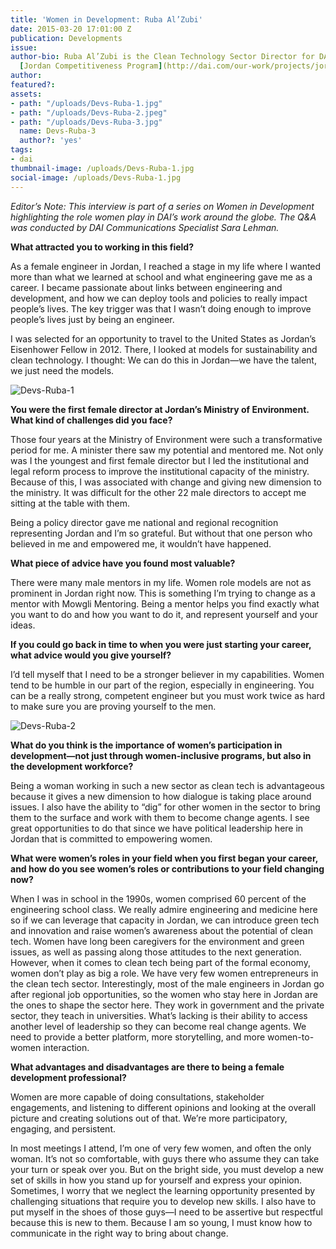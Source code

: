 ```yaml
---
title: 'Women in Development: Ruba Al’Zubi'
date: 2015-03-20 17:01:00 Z
publication: Developments
issue: 
author-bio: Ruba Al’Zubi is the Clean Technology Sector Director for DAI at the USAID
  [Jordan Competitiveness Program](http://dai.com/our-work/projects/jordan%E2%80%94competitiveness-program-jcp).
author: 
featured?: 
assets:
- path: "/uploads/Devs-Ruba-1.jpg"
- path: "/uploads/Devs-Ruba-2.jpeg"
- path: "/uploads/Devs-Ruba-3.jpg"
  name: Devs-Ruba-3
  author?: 'yes'
tags:
- dai
thumbnail-image: /uploads/Devs-Ruba-1.jpg
social-image: /uploads/Devs-Ruba-1.jpg
---
```


*Editor’s Note: This interview is part of a series on Women in Development highlighting the role women play in DAI’s work around the globe. The Q&A was conducted by DAI Communications Specialist Sara Lehman.*



**What attracted you to working in this field?** 

As a female engineer in Jordan, I reached a stage in my life where I wanted more than what we learned at school and what engineering gave me as a career. I became passionate about links between engineering and development, and how we can deploy tools and policies to really impact people’s lives. The key trigger was that I wasn’t doing enough to improve people’s lives just by being an engineer. 

I was selected for an opportunity to travel to the United States as Jordan’s Eisenhower Fellow in 2012. There, I looked at models for sustainability and clean technology. I thought: We can do this in Jordan—we have the talent, we just need the models. 

![Devs-Ruba-1](/uploads/Devs-Ruba-1.jpg) 

**You were the first female director at Jordan’s Ministry of Environment. What kind of challenges did you face?** 

Those four years at the Ministry of Environment were such a transformative period for me. A minister there saw my potential and mentored me. Not only was I the youngest and first female director but I led the institutional and legal reform process to improve the institutional capacity of the ministry. Because of this, I was associated with change and giving new dimension to the ministry. It was difficult for the other 22 male directors to accept me sitting at the table with them. 

Being a policy director gave me national and regional recognition representing Jordan and I’m so grateful. But without that one person who believed in me and empowered me, it wouldn’t have happened. 

**What piece of advice have you found most valuable?**

There were many male mentors in my life. Women role models are not as prominent in Jordan right now. This is something I’m trying to change as a mentor with Mowgli Mentoring. Being a mentor helps you find exactly what you want to do and how you want to do it, and represent yourself and your ideas. 

**If you could go back in time to when you were just starting your career, what advice would you give yourself?**

I’d tell myself that I need to be a stronger believer in my capabilities. Women tend to be humble in our part of the region, especially in engineering. You can be a really strong, competent engineer but you must work twice as hard to make sure you are proving yourself to the men.

![Devs-Ruba-2](/uploads/Devs-Ruba-2.jpeg)

**What do you think is the importance of women’s participation in development—not just through women-inclusive programs, but also in the development workforce?** 

Being a woman working in such a new sector as clean tech is advantageous because it gives a new dimension to how dialogue is taking place around issues. I also have the ability to “dig” for other women in the sector to bring them to the surface and work with them to become change agents. I see great opportunities to do that since we have political leadership here in Jordan that is committed to empowering women. 

**What were women’s roles in your field when you first began your career, and how do you see women’s roles or contributions to your field changing now?** 

When I was in school in the 1990s, women comprised 60 percent of the engineering school class. We really admire engineering and medicine here so if we can leverage that capacity in Jordan, we can introduce green tech and innovation and raise women’s awareness about the potential of clean tech.
Women have long been caregivers for the environment and green issues, as well as passing along those attitudes to the next generation. However, when it comes to clean tech being part of the formal economy, women don’t play as big a role. We have very few women entrepreneurs in the clean tech sector. 
Interestingly, most of the male engineers in Jordan go after regional job opportunities, so the women who stay here in Jordan are the ones to shape the sector here. They work in government and the private sector, they teach in universities. What’s lacking is their ability to access another level of leadership so they can become real change agents. We need to provide a better platform, more storytelling, and more women-to-women interaction. 

**What advantages and disadvantages are there to being a female development professional?**

Women are more capable of doing consultations, stakeholder engagements, and listening to different opinions and looking at the overall picture and creating solutions out of that. We’re more participatory, engaging, and persistent. 

In most meetings I attend, I’m one of very few women, and often the only woman. It’s not so comfortable, with guys there who assume they can take your turn or speak over you. But on the bright side, you must develop a new set of skills in how you stand up for yourself and express your opinion. Sometimes, I worry that we neglect the learning opportunity presented by challenging situations that require you to develop new skills. I also have to put myself in the shoes of those guys—I need to be assertive but respectful because this is new to them. Because I am so young, I must know how to communicate in the right way to bring about change.
